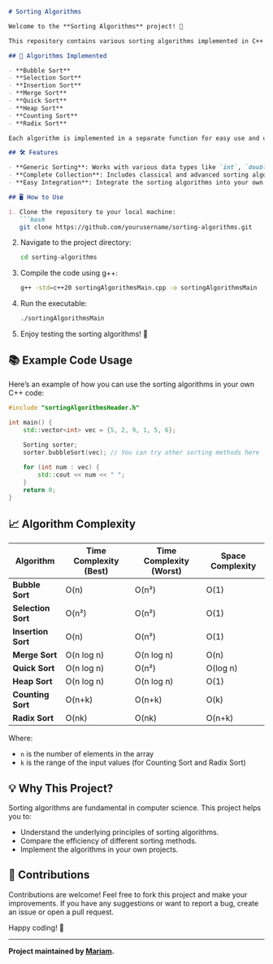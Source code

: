 ```markdown
# Sorting Algorithms

Welcome to the **Sorting Algorithms** project! 🎉

This repository contains various sorting algorithms implemented in C++ to help you understand how different sorting algorithms work and to test their efficiency. Whether you're learning sorting algorithms for the first time or want to optimize your knowledge, this project provides easy-to-understand code examples and explanations.

## 🚀 Algorithms Implemented

- **Bubble Sort**
- **Selection Sort**
- **Insertion Sort**
- **Merge Sort**
- **Quick Sort**
- **Heap Sort**
- **Counting Sort**
- **Radix Sort**

Each algorithm is implemented in a separate function for easy use and understanding. All algorithms are optimized for clarity and educational purposes, and each algorithm includes inline comments explaining the steps.

## 🛠️ Features

- **Generic Sorting**: Works with various data types like `int`, `double`, `char`, etc.
- **Complete Collection**: Includes classical and advanced sorting algorithms.
- **Easy Integration**: Integrate the sorting algorithms into your own C++ projects easily.

## 🖥️ How to Use

1. Clone the repository to your local machine:
   ```bash
   git clone https://github.com/yourusername/sorting-algorithms.git
   ```

2. Navigate to the project directory:
   ```bash
   cd sorting-algorithms
   ```

3. Compile the code using g++:
   ```bash
   g++ -std=c++20 sortingAlgorithmsMain.cpp -o sortingAlgorithmsMain
   ```

4. Run the executable:
   ```bash
   ./sortingAlgorithmsMain
   ```

5. Enjoy testing the sorting algorithms! 🎉

## 📚 Example Code Usage

Here’s an example of how you can use the sorting algorithms in your own C++ code:

```cpp
#include "sortingAlgorithmsHeader.h"

int main() {
    std::vector<int> vec = {5, 2, 9, 1, 5, 6};
    
    Sorting sorter;
    sorter.bubbleSort(vec); // You can try other sorting methods here

    for (int num : vec) {
        std::cout << num << " ";
    }
    return 0;
}
```

## 📈 Algorithm Complexity

| Algorithm        | Time Complexity (Best) | Time Complexity (Worst) | Space Complexity |
|------------------|------------------------|-------------------------|------------------|
| **Bubble Sort**  | O(n)                   | O(n²)                   | O(1)             |
| **Selection Sort**| O(n²)                 | O(n²)                   | O(1)             |
| **Insertion Sort**| O(n)                  | O(n²)                   | O(1)             |
| **Merge Sort**   | O(n log n)             | O(n log n)              | O(n)             |
| **Quick Sort**   | O(n log n)             | O(n²)                   | O(log n)         |
| **Heap Sort**    | O(n log n)             | O(n log n)              | O(1)             |
| **Counting Sort**| O(n+k)                 | O(n+k)                  | O(k)             |
| **Radix Sort**   | O(nk)                  | O(nk)                   | O(n+k)           |

Where:
- `n` is the number of elements in the array
- `k` is the range of the input values (for Counting Sort and Radix Sort)

## 💡 Why This Project?

Sorting algorithms are fundamental in computer science. This project helps you to:
- Understand the underlying principles of sorting algorithms.
- Compare the efficiency of different sorting methods.
- Implement the algorithms in your own projects.

## 🌟 Contributions

Contributions are welcome! Feel free to fork this project and make your improvements. If you have any suggestions or want to report a bug, create an issue or open a pull request.

Happy coding! 🚀

---

**Project maintained by [Mariam](https://github.com/mariam).**

```
